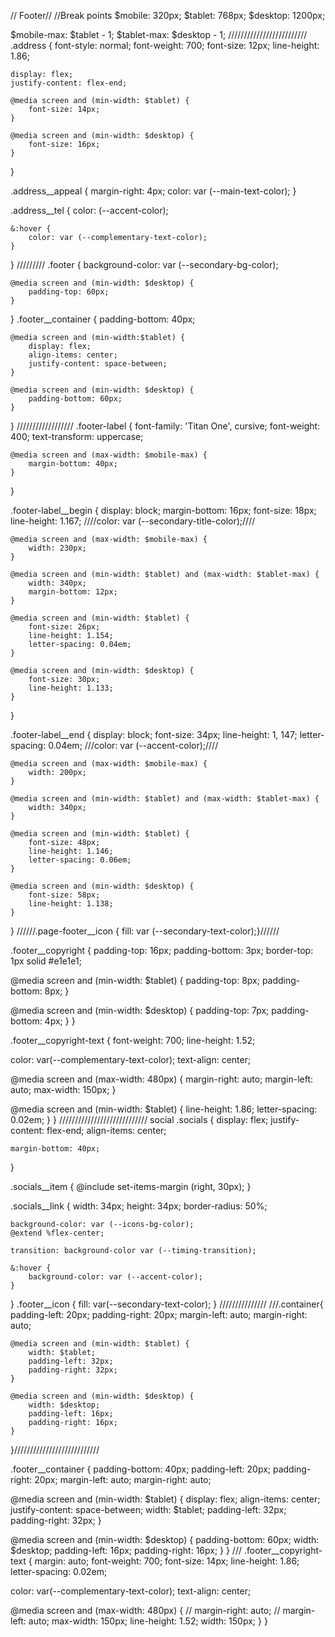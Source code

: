 // Footer//
//Break points
$mobile: 320px;
$tablet: 768px;
$desktop: 1200px;

$mobile-max: $tablet - 1;
$tablet-max: $desktop - 1;
/////////////////////////
.address {
    font-style: normal;
    font-weight: 700;
    font-size: 12px;
    line-height: 1.86;

    display: flex;
    justify-content: flex-end;

    @media screen and (min-width: $tablet) {
        font-size: 14px;
    }

    @media screen and (min-width: $desktop) {
        font-size: 16px;
    }
}

.address__appeal {
    margin-right: 4px;
    color: var (--main-text-color);
}

.address__tel {
    color: (--accent-color);

    &:hover {
        color: var (--complementary-text-color);
    }
}
/////////
.footer {
    background-color: var (--secondary-bg-color);
    
    @media screen and (min-width: $desktop) {
        padding-top: 60px;
    }
}
.footer__container {
    padding-bottom: 40px;


    @media screen and (min-width:$tablet) {
        display: flex;
        align-items: center;
        justify-content: space-between;
    }

    @media screen and (min-width: $desktop) {
        padding-bottom: 60px;
    }
}
//////////////////
.footer-label {
    font-family: 'Titan One', cursive;
    font-weight: 400;
    text-transform: uppercase;

    @media screen and (max-width: $mobile-max) {
        margin-bottom: 40px;
    }
}

.footer-label__begin {
    display: block;
    margin-bottom: 16px;
    font-size: 18px;
    line-height: 1.167;
    ////color: var (--secondary-title-color);////

    @media screen and (max-width: $mobile-max) {
        width: 230px;
    }

    @media screen and (min-width: $tablet) and (max-width: $tablet-max) {
        width: 340px;
        margin-bottom: 12px;
    }

    @media screen and (min-width: $tablet) {
        font-size: 26px;
        line-height: 1.154;
        letter-spacing: 0.04em;
    }

    @media screen and (min-width: $desktop) {
        font-size: 30px;
        line-height: 1.133;
    }
}

.footer-label__end {
    display: block;
    font-size: 34px;
    line-height: 1, 147;
    letter-spacing: 0.04em;
    ///color: var (--accent-color);////

    @media screen and (max-width: $mobile-max) {
        width: 200px;
    }

    @media screen and (min-width: $tablet) and (max-width: $tablet-max) {
        width: 340px;
    }

    @media screen and (min-width: $tablet) {
        font-size: 48px;
        line-height: 1.146;
        letter-spacing: 0.06em;
    }

    @media screen and (min-width: $desktop) {
        font-size: 58px;
        line-height: 1.138;
    }
}
//////.page-footer__icon {
    fill: var (--secondary-text-color);}//////

.footer__copyright {
  padding-top: 16px;
  padding-bottom: 3px;
  border-top: 1px solid #e1e1e1;

  @media screen and (min-width: $tablet) {
    padding-top: 8px;
    padding-bottom: 8px;
  }

  @media screen and (min-width: $desktop) {
    padding-top: 7px;
    padding-bottom: 4px;
  }
}

.footer__copyright-text {
  font-weight: 700;
  line-height: 1.52;

  color: var(--complementary-text-color);
  text-align: center;

  @media screen and (max-width: 480px) {
    margin-right: auto;
    margin-left: auto;
    max-width: 150px;
  }

  @media screen and (min-width: $tablet) {
    line-height: 1.86;
    letter-spacing: 0.02em;
  }
}
////////////////////////////
social
.socials {
    display: flex;
    justify-content: flex-end;
    align-items: center;

    margin-bottom: 40px;
}

.socials__item {
    @include set-items-margin (right, 30px);
}

.socials__link {
    width: 34px;
    height: 34px;
    border-radius: 50%;

    background-color: var (--icons-bg-color);
    @extend %flex-center;

    transition: background-color var (--timing-transition);

    &:hover {
        background-color: var (--accent-color);
    }
}
.footer__icon {
  fill: var(--secondary-text-color);
}
///////////////
///.container{
    padding-left: 20px;
    padding-right: 20px;
    margin-left: auto;
    margin-right: auto;

    @media screen and (min-width: $tablet) {
        width: $tablet;
        padding-left: 32px;
        padding-right: 32px;
    }

    @media screen and (min-width: $desktop) {
        width: $desktop;
        padding-left: 16px;
        padding-right: 16px;
    }
}///////////////////////////

.footer__container {
  padding-bottom: 40px;
  padding-left: 20px;
    padding-right: 20px;
    margin-left: auto;
    margin-right: auto;

  @media screen and (min-width: $tablet) {
    display: flex;
    align-items: center;
    justify-content: space-between;
      width: $tablet;
        padding-left: 32px;
        padding-right: 32px;
  }

  @media screen and (min-width: $desktop) {
    padding-bottom: 60px;
    width: $desktop;
        padding-left: 16px;
        padding-right: 16px;
  }
}
///
.footer__copyright-text {
  margin: auto;
  font-weight: 700;
  font-size: 14px;
  line-height: 1.86;
  letter-spacing: 0.02em;

  color: var(--complementary-text-color);
  text-align: center;

  @media screen and (max-width: 480px) {
    // margin-right: auto;
    // margin-left: auto;
    max-width: 150px;
    line-height: 1.52;
    width: 150px;
  }
}





